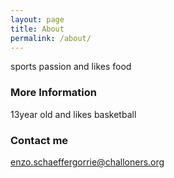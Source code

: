 ```yaml
---
layout: page
title: About
permalink: /about/
---
```


sports passion and likes food

### More Information

13year old and likes basketball

### Contact me

[enzo.schaeffergorrie@challoners.org](mailto:enzo.schaeffergorrie@challoners.org)
